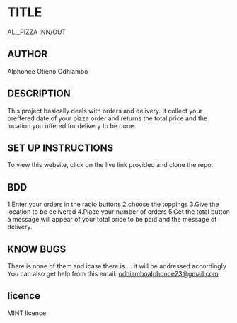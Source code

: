 # TITLE
ALI_PIZZA INN/OUT
## AUTHOR
Alphonce Otieno Odhiambo
## DESCRIPTION 
This project basically deals with orders and delivery. It collect your preffered date of your pizza order and returns the total price and the location you offered for delivery to be done.
## SET UP INSTRUCTIONS 
To view this website, click on the live link provided and clone the repo.
## BDD
1.Enter your orders in the radio buttons
2.choose the toppings 
3.Give the location to be delivered
4.Place your number of orders
5.Get the total button
a message will appear of your total price to be paid and the message of delivery.
## KNOW BUGS
There is none of them and icase there is ... it will be addressed accordingly
You can also get help from this email: odhiamboalphonce23@gmail.com
## licence
MINT licence